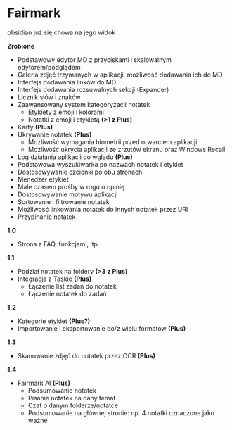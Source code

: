 # Fairmark
obsidian już się chowa na jego widok

**Zrobione**
- Podstawowy edytor MD z przyciskami i skalowalnym edytorem/podglądem
- Galeria zdjęć trzymanych w aplikacji, możliwość dodawania ich do MD
- Interfejs dodawania linków do MD
- Interfejs dodawania rozsuwalnych sekcji (Expander)
- Licznik słów i znaków
- Zaawansowany system kategoryzacji notatek
  - Etykiety z emoji i kolorami
  - Notatki z emoji i etykietą **(\>1 z Plus)**
- Karty **(Plus)**
- Ukrywanie notatek **(Plus)**
  - Możliwość wymagania biometrii przed otwarciem aplikacji
  - Możliwość ukrycia aplikacji ze zrzutów ekranu oraz Windows Recall
- Log działania aplikacji do wglądu **(Plus)**
- Podstawowa wyszukiwarka po nazwach notatek i etykiet
- Dostosowywanie czcionki po obu stronach
- Menedżer etykiet
- Małe czasem prośby w rogu o opinię
- Dostosowywanie motywu aplikacji
- Sortowanie i filtrowanie notatek
- Możliwość linkowania notatek do innych notatek przez URI
- Przypinanie notatek

**1.0**
- Strona z FAQ, funkcjami, itp.

**1.1**

- Podział notatek na foldery **(\>3 z Plus)**
- Integracja z Taskie **(Plus)**
  - Łączenie list zadań do notatek
  - Łączenie notatek do zadań

**1.2**

- Kategorie etykiet **(Plus?)**
- Importowanie i eksportowanie do/z wielu formatów **(Plus)**

**1.3**

- Skanowanie zdjęć do notatek przez OCR **(Plus)**

**1.4**

- Fairmark AI **(Plus)**
  - Podsumowanie notatek
  - Pisanie notatek na dany temat
  - Czat o danym folderze/notatce
  - Podsumowanie na głównej stronie: np. 4 notatki oznaczone jako ważne
